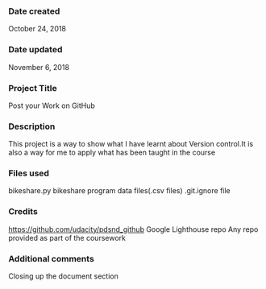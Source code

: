 ### Date created
October 24, 2018

### Date updated
November 6, 2018

### Project Title
Post your Work on GitHub

### Description
This project is a way to show what I have learnt about Version control.It is also a way for me to apply what has been taught in the course

### Files used
bikeshare.py
bikeshare program data files(.csv files)
.git.ignore file

### Credits
https://github.com/udacity/pdsnd_github
Google Lighthouse repo
Any repo provided as part of the coursework

### Additional comments
Closing up the document section

